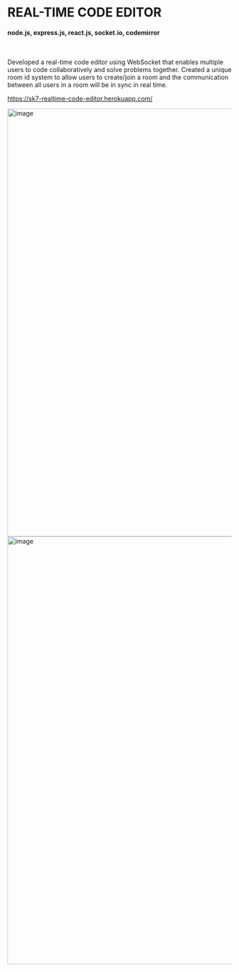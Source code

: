 # REAL-TIME CODE EDITOR
#### node.js, express.js, react.js, socket.io, codemirror

<br/>

Developed a real-time code editor using WebSocket that enables multiple users to code collaboratively and solve problems together.
Created a unique room id system to allow users to create/join a room and the communication between all users in a room will be in sync in real time.

https://sk7-realtime-code-editor.herokuapp.com/

<img width="960" alt="image" src="https://github.com/shubham-skr/realtime-code-editor/assets/79463685/9dc87997-e365-4144-b9b0-a0798f187c42">
<img width="960" alt="image" src="https://github.com/shubham-skr/realtime-code-editor/assets/79463685/b57054b6-5195-43c7-bb69-c3096cae718f">

